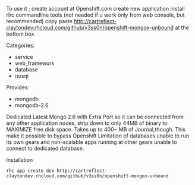 To use it :
    create account at Openshift.com
    create new application
    install rhc commandline tools (not needed if u work only from web console, but recommended)
    copy paste http://cartreflect-claytondev.rhcloud.com/github/v3ss0n/openshift-mongox-unbound at the bottom box
    
Categories:
  - service
  - web_framework
  - database
  - nosql

Provides:
  - mongodb
  - mongodb-2.6

Dedicated Latest Mongo 2.6 with Extra Port so it can be connected from any other application nodes, 
strip down to only 44MB of binary to MAXIMIZE free disk space. Takes up to 400~ MB of Journal,though.
This make it possible to bypass Openshift Limitation of databases unable to run its own gears
and non-scalable apps running at other gears unable to connect to dedicated database.

Installation
    
    rhc app create dev http://cartreflect-claytondev.rhcloud.com/github/v3ss0n/openshift-mongox-unbound

